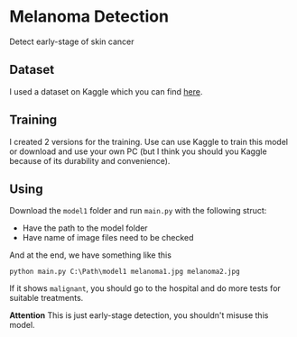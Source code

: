 # Melanoma Detection
Detect early-stage of skin cancer

## Dataset
I used a dataset on Kaggle which you can find [here](https://www.kaggle.com/datasets/hasnainjaved/melanoma-skin-cancer-dataset-of-10000-images).

## Training
I created 2 versions for the training. Use can use Kaggle to train this model or download and use your own PC (but I think you should you Kaggle because of its durability and convenience).

## Using
Download the `model1` folder and run `main.py` with the following struct:
- Have the path to the model folder
- Have name of image files need to be checked

And at the end, we have something like this
```
python main.py C:\Path\model1 melanoma1.jpg melanoma2.jpg
```

If it shows `malignant`, you should go to the hospital and do more tests for suitable treatments.

**Attention** This is just early-stage detection, you shouldn't misuse this model. 
